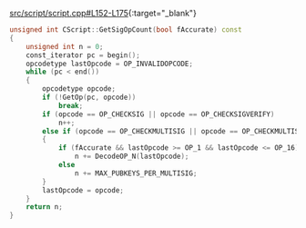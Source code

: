 [src/script/script.cpp#L152-L175](https://github.com/pro-bitcoin/pro-bitcoin/blob/1cebb77cf68ba53092fbd26d21522a8adbfa2c2a/src/script/script.cpp#L152-L175){:target="_blank"}
```cpp
unsigned int CScript::GetSigOpCount(bool fAccurate) const
{
    unsigned int n = 0;
    const_iterator pc = begin();
    opcodetype lastOpcode = OP_INVALIDOPCODE;
    while (pc < end())
    {
        opcodetype opcode;
        if (!GetOp(pc, opcode))
            break;
        if (opcode == OP_CHECKSIG || opcode == OP_CHECKSIGVERIFY)
            n++;
        else if (opcode == OP_CHECKMULTISIG || opcode == OP_CHECKMULTISIGVERIFY)
        {
            if (fAccurate && lastOpcode >= OP_1 && lastOpcode <= OP_16)
                n += DecodeOP_N(lastOpcode);
            else
                n += MAX_PUBKEYS_PER_MULTISIG;
        }
        lastOpcode = opcode;
    }
    return n;
}
```
